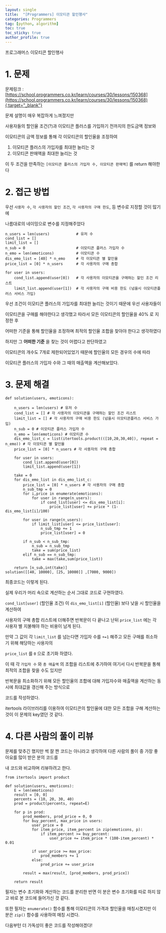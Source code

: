 ```yaml
---
layout: single
title:  "[Programmers] 이모티콘 할인행사"
categories: Programmers
tag: [python, algorithm]
toc: true
toc_sticky: true
author_profile: true
---
```

프로그래머스 이모티콘 할인행사

# 1. 문제
문제링크 : [https://school.programmers.co.kr/learn/courses/30/lessons/150368](https://school.programmers.co.kr/learn/courses/30/lessons/150368){:target="_blank"}

문제 설명이 매우 복잡하게 느껴졌지만 

사용자들의 할인율 조건(?)과 이모티콘 플러스를 가입하기 전까지의 한도금액 정보와

이모티콘의 금액 정보를 통해 각 이모티콘의 할인율을 조정하여

1. 이모티콘 플러스의 가입자를 최대한 늘리는 것
1. 이모티콘 판매액을 최대한 늘리는 것

이 두 조건을 만족하는 `[이모티콘 플러스의 가입자 수, 이모티콘 판매액]` 를 return 해야한다

# 2. 접근 방법

우선 `사용자 수`, `각 사용자의 할인 조건`, `각 사용자의 구매 한도`, 등 변수로 지정할 것이 많기에 

나름대로의 네이밍으로 변수를 지정해주었다
```
n_users = len(users)            # 유저 수
cond_list = []                  
limit_list = []                 
n_sub = 0                       # 이모티콘 플러스 가입자 수 
n_emo = len(emoticons)          # 이모티콘 수 
dis_emo_list = [40] * n_emo     # 각 이모티콘 별 할인율
price_list = [0] * n_users      # 각 사용자의 구매 총합

for user in users:
    cond_list.append(user[0])   # 각 사용자의 이모티콘을 구매하는 할인 조건 리스트
    limit_list.append(user[1])  # 각 사용자의 구매 비용 한도 (넘을시 이모티콘플러스 서비스 가입)
```

우선 조건이 이모티콘 플러스의 가입자를 최대한 늘리는 것이기 때문에 우선 사용자들이 

이모티콘을 구매를 해야한다고 생각했고 따라서 모든 이모티콘의 할인율을 40% 로 지정한 후 

어떠한 기준을 통해 할인율을 조정하며 최적의 할인율 조합을 찾아야 한다고 생각하였다

하지만 그 **어떠한 기준** 을 찾는 것이 어렵다고 판단하였고

이모티콘의 개수도 7개로 제한되어있었기 때문에 할인율의 모든 경우의 수에 따라 

이모티콘 플러스의 가입자 수와 그 때의 매출액을 계산해보았다.

# 3. 문제 해결

```
def solution(users, emoticons):

    n_users = len(users) # 유저 수
    cond_list = [] # 각 사용자의 이모티콘을 구매하는 할인 조건 리스트
    limit_list = [] # 각 사용자의 구매 비용 한도 (넘을시 이모티콘플러스 서비스 가입)
    n_sub = 0 # 이모티콘 플러스 가입자 수 
    n_emo = len(emoticons) # 이모티콘 수 
    dis_emo_list_c = list(itertools.product(([10,20,30,40]), repeat = n_emo)) # 각 이모티콘 별 할인율
    price_list = [0] * n_users # 각 사용자의 구매 총합

    for user in users:
        cond_list.append(user[0])
        limit_list.append(user[1])

    take = 0
    for dis_emo_list in dis_emo_list_c:
        price_list = [0] * n_users # 각 사용자의 구매 총합
        n_sub_tmp = 0
        for i,price in enumerate(emoticons):
            for user in range(n_users):
                if cond_list[user] <= dis_emo_list[i]:
                    price_list[user] += price * (1- dis_emo_list[i]/100)

        for user in range(n_users):
            if limit_list[user] <= price_list[user]:
                n_sub_tmp += 1
                price_list[user] = 0
    
        if n_sub < n_sub_tmp:
            n_sub = n_sub_tmp
            take = sum(price_list)
        elif n_sub == n_sub_tmp:
            take = max(take,sum(price_list))
        
    return [n_sub,int(take)]
solution([[40, 10000], [25, 10000]]	,[7000, 9000])
```
최종코드는 이렇게 된다.

실제 우리가 머리 속으로 계산하는 순서 그대로 코드로 구현하였다. 

`cond_list[user]` (할인율 조건) 이 `dis_emo_list[i]` (할인율) 보다 낮을 시 할인율을 계산하여 

사용자의 구매 총합 리스트에 더해주면 반복문이 다 끝나고 난뒤 `price_list` 에는 각 사용자 별 지불해야 하는 비용이 남게 된다.

만약 그 값이 각 `limit_list` 를 넘는다면 가입자 수를 `+=1` 해주고 모든 구매를 취소하기 위해 해당하는 사용자의 

`price_list` 를 `0` 으로 초기화 하였다. 

이 때 각 `가입자 수` 와 `총 매출액` 의 조합을 리스트에 추가하여 여기서 다시 반복문을 통해 최적의 조합을 찾을 수도 있지만

반복문을 최소화하기 위해 모든 할인율의 조합에 대해 가입자수와 매출액을 계산하는 동시에 최대값을 갱신해 주는 방식으로 

코드를 작성하였다. 

itertools 라이브러리를 이용하여 이모티콘의 할인율에 대한 모든 조합을 구해 계산하는 것이 이 문제의 key였던 것 같다. 



# 4. 다른 사람의 풀이 리뷰

문제를 맞추긴 했지만 썩 잘 짠 코드는 아니라고 생각하여 다른 사람의 풀이 중 가장 좋아요를 많이 받은 분의 코드를 

내 코드와 비교하며 리뷰하려고 한다.

```
from itertools import product

def solution(users, emoticons):
    E = len(emoticons)
    result = [0, 0]
    percents = (10, 20, 30, 40)
    prod = product(percents, repeat=E)

    for p in prod:
        prod_members, prod_price = 0, 0
        for buy_percent, max_price in users: 
            user_price = 0
            for item_price, item_percent in zip(emoticons, p):
                if item_percent >= buy_percent:
                    user_price += item_price * (100-item_percent) * 0.01

            if user_price >= max_price:
                prod_members += 1
            else:
                prod_price += user_price

        result = max(result, [prod_members, prod_price])

    return result
```

필자는 변수 초기화와 계산하는 코드를 분리한 반면 이 분은 변수 초기화를 따로 하지 않고 바로 본 코드에 들어가신 것 같다. 

또한 필자는 `enumerate()` 함수를 통해 이모티콘의 가격과 할인율을 매칭시켰지만 이 분은 `zip()` 함수를 사용하여 매칭 시켰다. 

다음부턴 더 가독성이 좋은 코드를 작성해야겠다!




